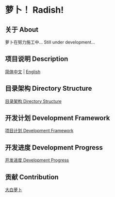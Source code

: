 ﻿# 萝卜！ Radish!

## 关于 About

萝卜在努力施工中...  Still under development...

## 项目说明 Description

[简体中文](./docs/README_CN.md) | [English](./docs/README_EN.md)

## 目录架构 Directory Structure

[目录架构 Directory Structure](./docs/DirectoryStructure.md)

## 开发计划 Development Framework

[项目计划 Development Framework](./docs/DevelopmentFramework.md)

## 开发进度 Development Progress

[开发进度 Development Progress](./docs/DevelopmentProgress.md)

## 贡献 Contribution

[大白萝卜](https://www.imbhj.com)
